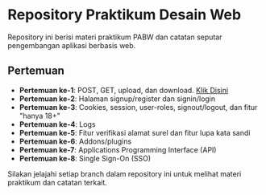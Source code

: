 # Repository Praktikum Desain Web

Repository ini berisi materi praktikum PABW dan catatan seputar pengembangan
aplikasi berbasis web.

## Pertemuan

- **Pertemuan ke-1**: POST, GET, upload, dan download. [Klik Disini](https://github.com/not-xygen/PABW-Praktikum/tree/Week1)
- **Pertemuan ke-2**: Halaman signup/register dan signin/login
- **Pertemuan ke-3**: Cookies, session, user-roles, signout/logout, dan fitur
  "hanya 18+"
- **Pertemuan ke-4**: Logs
- **Pertemuan ke-5**: Fitur verifikasi alamat surel dan fitur lupa kata sandi
- **Pertemuan ke-6**: Addons/plugins
- **Pertemuan ke-7**: Applications Programming Interface (API)
- **Pertemuan ke-8**: Single Sign-On (SSO)

Silakan jelajahi setiap branch dalam repository ini untuk melihat materi
praktikum dan catatan terkait.
